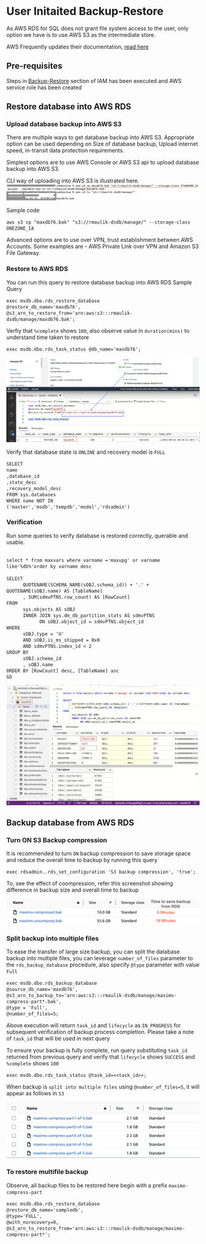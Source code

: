 # User Initaited Backup-Restore #
As AWS RDS for SQL does not grant file system access to the user, only option we have is to use AWS S3 as the intermediate store.

AWS Frequently updates their documentation, [read here](https://docs.aws.amazon.com/AmazonRDS/latest/UserGuide/SQLServer.Procedural.Importing.html#SQLServer.Procedural.Importing.Native.Compression)

## Pre-requisites ##
Steps in [Backup-Restore](iam.md) section of IAM has been executed and AWS service role has been created

## Restore database into AWS RDS ##
### Upload database backup into AWS S3 ###
There are multiple ways to get database backup into AWS S3. Appropriate option can be used depending on Size of database backup, Upload internet speed, in-transit data protection requirements.

Simplest options are to use AWS Console or AWS S3 api to upload database backup into AWS S3.

CLI way of uploading into AWS S3 is illustrated here.
![AWS CLI approach ](pics/backup-restore/1-copy-to-s3.png)

Sample code
```
aws s3 cp "maxdb76.bak" "s3://rmaulik-dsdb/manage/" --storage-class ONEZONE_IA
```

Advanced options are to use over VPN, trust establishment between AWS Accounts. Some examples are - AWS Private Link over VPN and Amazon S3 File Gateway.

### Restore to AWS RDS ###
You can run this query to restore database backup into AWS RDS
Sample Query

```
exec msdb.dbo.rds_restore_database
@restore_db_name='maxdb76',
@s3_arn_to_restore_from='arn:aws:s3:::rmaulik-dsdb/manage/maxdb76.bak';
```

Verfiy that `%complete` shows `100`, also observe value in `duration(mins)` to understand time taken to restore

```
exec msdb.dbo.rds_task_status @db_name='maxdb76'; 
```
![Restore to AWS RDS](pics/backup-restore/2-restore-to-rds.png)

Verify that database state is `ONLINE` and recovery model is `FULL`

```
SELECT 
name
,database_id
,state_desc
,recovery_model_desc
FROM sys.databases
WHERE name NOT IN
('master','msdb','tempdb','model','rdsadmin')
```

### Verification ###
Run some queries to verify database is restored correctly, querable and usable.

```

select * from maxvars where varname ='maxupg' or varname like'%db%'order by varname desc

SELECT
      QUOTENAME(SCHEMA_NAME(sOBJ.schema_id)) + '.' + QUOTENAME(sOBJ.name) AS [TableName]
      , SUM(sdmvPTNS.row_count) AS [RowCount]
FROM
      sys.objects AS sOBJ
      INNER JOIN sys.dm_db_partition_stats AS sdmvPTNS
            ON sOBJ.object_id = sdmvPTNS.object_id
WHERE 
      sOBJ.type = 'U'
      AND sOBJ.is_ms_shipped = 0x0
      AND sdmvPTNS.index_id < 2
GROUP BY
      sOBJ.schema_id
      , sOBJ.name
ORDER BY [RowCount] desc, [TableName] asc
GO
```

![Verification](pics/backup-restore/3-verify.png)

## Backup database from AWS RDS ##

### Turn ON S3 Backup compression ###
It is recommended to turn `ON` backup compression to save storage space and reduce the overall time to backup by running this query

```
exec rdsadmin..rds_set_configuration 'S3 backup compression', 'true';
```
To, see the effect of coompression, refer this screenshot showing difference in backup size and overall time to backup

![BackupwithOutCompression](pics/backup-restore/4-backup-from-rds.png)

### Split backup into multiple files ###
To ease the transfer of large size backup, you can split the database backup into multiple files, you can leverage ``number_of_files`` parameter to the ``rds_backup_database`` procedure, also specify
``@type`` parameter with value ``Full``

```
exec msdb.dbo.rds_backup_database
@source_db_name='maxdb76',
@s3_arn_to_backup_to='arn:aws:s3:::rmaulik-dsdb/manage/maximo-compress-part*.bak',
@type = 'Full',
@number_of_files=5;
```

Above execution will return `task_id` and `lifecycle` as `IN_PROGRESS` for subsequent verification of backup process completion. Please take a note of `task_id` that will be used in next query

To ensure your backup is fully complete, run query substituting `task_id` returned from previous query and verify that `lifecycle` shows `SUCCESS` and `%complete` shows `100`
```
exec msdb.dbo.rds_task_status @task_id=<<task_id>>; 
```

When backup is `split into multiple files` using `@number_of_files=5`, it will appear as follows in `S3`

![BackupwithCompressionAndParts](pics/backup-restore/5-backup-from-rdswithpart.png)

### To restore multifile backup ###
Observe, all backup files to be restored here begin with a prefix `maximo-compress-part`

```
exec msdb.dbo.rds_restore_database
@restore_db_name='sampledb',
@type='FULL',
@with_norecovery=0,
@s3_arn_to_restore_from='arn:aws:s3:::rmaulik-dsdb/manage/maximo-compress-part*';
```


